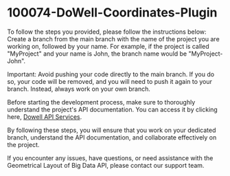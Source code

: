# 100074-DoWell-Coordinates-Plugin
To follow the steps you provided, please follow the instructions below:
Create a branch from the main branch with the name of the project you are working on, followed by your name. For example, if the project is called "MyProject" and your name is John, the branch name would be "MyProject-John".

Important: Avoid pushing your code directly to the main branch. If you do so, your code will be removed, and you will need to push it again to your branch. Instead, always work on your own branch.

Before starting the development process, make sure to thoroughly understand the project's API documentation. You can access it by clicking here, [Dowell API Services](https://github.com/orgs/DoWellUXLab/).

By following these steps, you will ensure that you work on your dedicated branch, understand the API documentation, and collaborate effectively on the project.

If you encounter any issues, have questions, or need assistance with the Geometrical Layout of Big Data API, please contact our support team.
